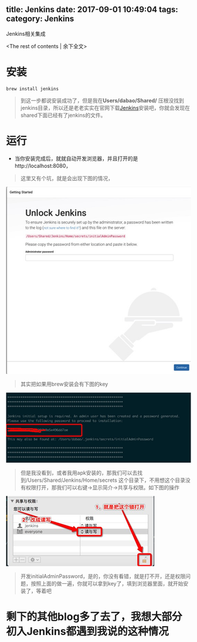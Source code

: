 title: Jenkins
date: 2017-09-01 10:49:04
tags:
category: Jenkins
---

Jenkins相关集成
<!-- more -->
<The rest of contents | 余下全文\>
# 安装
```
brew install jenkins
```
> 到这一步都说安装成功了，但是我在**Users/dabao/Shared/**
压根没找到jenkins目录，所以还是老老实实在官网下载[Jenkins](https://jenkins.io/)安装吧，你就会发现在shared下面已经有了jenkins的文件。

# 运行
* 当你安装完成后，就就自动开发浏览器，并且打开的是http://localhost:8080，
> 这里又有个坑，就是会出现下图的情况，

![Secrets](Jenkins/secrets.png)

> 其实把如果用brew安装会有下图的key

![key](Jenkins/key.png)
> 但是我没看到，或者我用apk安装的，那我们可以去找到/Users/Shared/Jenkins/Home/secrets 这个目录下，不用想这个目录没有权限打开，那我们可以右键->显示简介->共享与权限。如下图的操作

![key](Jenkins/quxian.png)

> 开发initialAdminPassword，是的，你没有看错，就是打不开，还是权限问题，按照上面的做一遍，你就可以拿到key了，填到浏览器里面，就开始安装了，等着吧

# 剩下的其他blog多了去了，我想大部分初入Jenkins都遇到我说的这种情况
